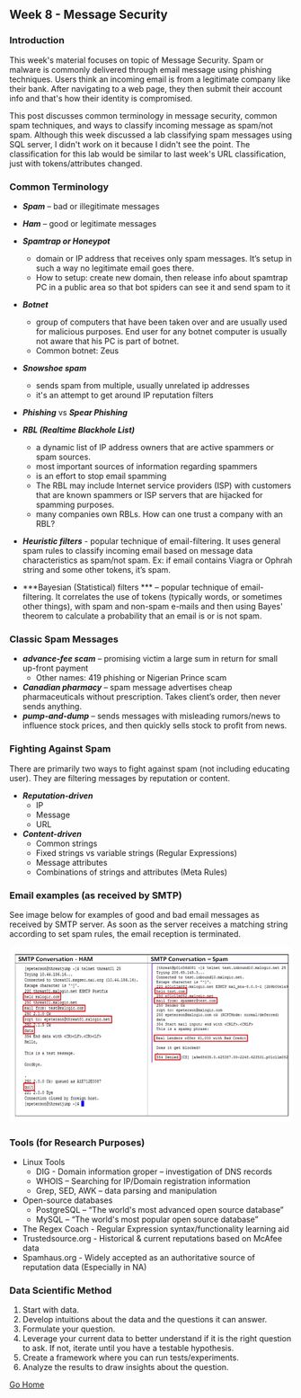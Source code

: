 ## Week 8 - Message Security           
### Introduction
This week's material focuses on topic of Message Security. Spam or malware is commonly
delivered through email message using phishing techniques. Users think an incoming
email is from a legitimate company like their bank. After navigating to a web page, 
they then submit their account info and that's how their identity is compromised. 

This post discusses common terminology in message security, common spam techniques, 
and ways to classify incoming message as spam/not spam. Although this week discussed
a lab classifying spam messages using SQL server, I didn't work on it because I didn't 
see the point. The classification for this lab would be similar to last week's URL
classification, just with tokens/attributes changed.

### Common Terminology
*	***Spam*** – bad or illegitimate messages
*	***Ham*** – good or legitimate messages
*	***Spamtrap or Honeypot***
    *	domain or IP address that receives only spam messages. It’s setup in such a way
     no legitimate email goes there.
    *	How to setup: create new domain, then release info about spamtrap PC in a public 
    area so that bot spiders can see it and send spam to it

*	***Botnet*** 
    *	group of computers that have been taken over and are usually used for malicious 
    purposes. End user for any botnet computer is usually not aware that his PC is part of botnet. 
    *	Common botnet: Zeus
*	***Snowshoe spam*** 
    *	sends spam from multiple, usually unrelated ip addresses
    *	it's an attempt to get around IP reputation filters
*	***Phishing*** vs ***Spear Phishing***
*	***RBL (Realtime Blackhole List)***
    *	a dynamic list of IP address owners that are active spammers or spam sources. 
    *   most important sources of information regarding spammers
    *	is an effort to stop email spamming
    *	The RBL may include Internet service providers (ISP) with customers that are known
     spammers or ISP servers that are hijacked for spamming purposes. 
    *	many companies own RBLs. How can one trust a company with an RBL? 
*	***Heuristic filters***  - popular technique of email-filtering. It uses general spam
 rules to classify incoming email based on message data characteristics as spam/not spam. 
Ex: if email contains Viagra or Ophrah string and some other tokens, it’s spam.
*	***Bayesian (Statistical) filters *** – popular technique of email-filtering. 
It correlates the use of tokens (typically words, or sometimes other things), 
with spam and non-spam e-mails and then using Bayes' theorem to calculate a
 probability that an email is or is not spam.


### Classic Spam Messages
*	***advance-fee scam*** – promising victim a large sum in return for small up-front payment
    *	Other names: 419 phishing or Nigerian Prince scam
*	***Canadian pharmacy*** – spam message advertises cheap pharmaceuticals without prescription. 
Takes client’s order, then never sends anything.
*	***pump-and-dump*** – sends messages with misleading rumors/news to influence stock prices,
 and then quickly sells stock to profit from news.

### Fighting Against Spam
There are primarily two ways to fight against spam (not including educating user). They are filtering
messages by reputation or content. 
*	***Reputation-driven***
    *	IP
    *	Message
    *	URL
*	***Content-driven***
    *	Common strings
    *	Fixed strings vs variable strings (Regular Expressions)
    *	Message attributes
    *	Combinations of strings and attributes (Meta Rules)

### Email examples (as received by SMTP)
See image below for examples of good and bad email messages as received
by SMTP server. As soon as the server receives a matching string according to
set spam rules, the email reception is terminated.

 ![alt text](../images/w8_smtp_messages.jpg "SMTP message examples")

### Tools (for Research Purposes)
*	Linux Tools
    *	DIG - Domain information groper – investigation of DNS records
    *	WHOIS – Searching for IP/Domain registration information
    *	Grep, SED, AWK – data parsing and manipulation 
*	Open-source databases
    *	PostgreSQL – “The world's most advanced open source database”
    *	MySQL – “The world's most popular open source database”
*	The Regex Coach - Regular Expression syntax/functionality learning aid
*	Trustedsource.org - Historical & current reputations based on McAfee data
*	Spamhaus.org - Widely accepted as an authoritative source of reputation data (Especially in NA)

### Data Scientific Method
1. Start with data.
2. Develop intuitions about the data and the questions it can answer.
3. Formulate your question.
4. Leverage your current data to better understand if it is the right
question to ask. If not, iterate until you have a testable hypothesis.
5. Create a framework where you can run tests/experiments.
6. Analyze the results to draw insights about the question.


[Go Home](../index.md) 
